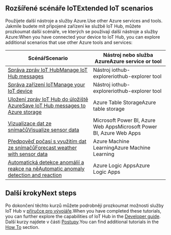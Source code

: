 ## <a name="extended-iot-scenarios"></a><span data-ttu-id="6c382-101">Rozšířené scénáře IoT</span><span class="sxs-lookup"><span data-stu-id="6c382-101">Extended IoT scenarios</span></span>

<span data-ttu-id="6c382-102">Použijete další nástroje a služby Azure.</span><span class="sxs-lookup"><span data-stu-id="6c382-102">Use other Azure services and tools.</span></span> <span data-ttu-id="6c382-103">Jakmile budete mít připojené zařízení ke službě IoT Hub, můžete prozkoumat další scénáře, ve kterých se používají další nástroje a služby Azure:</span><span class="sxs-lookup"><span data-stu-id="6c382-103">When you have connected your device to IoT Hub, you can explore additional scenarios that use other Azure tools and services:</span></span>

| <span data-ttu-id="6c382-104">Scénář</span><span class="sxs-lookup"><span data-stu-id="6c382-104">Scenario</span></span>                                                   | <span data-ttu-id="6c382-105">Nástroj nebo služba Azure</span><span class="sxs-lookup"><span data-stu-id="6c382-105">Azure service or tool</span></span>              |
|----------------------------------------------------------- |------------------------------------|
| <span data-ttu-id="6c382-106">[Správa zpráv IoT Hub][Mg_IoT_Hub_Msg]</span><span class="sxs-lookup"><span data-stu-id="6c382-106">[Manage IoT Hub messages][Mg_IoT_Hub_Msg]</span></span>                  | <span data-ttu-id="6c382-107">Nástroj iothub-explorer</span><span class="sxs-lookup"><span data-stu-id="6c382-107">iothub-explorer tool</span></span>               |
| <span data-ttu-id="6c382-108">[Správa zařízení IoT][Mg_IoT_Dv]</span><span class="sxs-lookup"><span data-stu-id="6c382-108">[Manage your IoT device][Mg_IoT_Dv]</span></span>                        | <span data-ttu-id="6c382-109">Nástroj iothub-explorer</span><span class="sxs-lookup"><span data-stu-id="6c382-109">iothub-explorer tool</span></span>               |
| <span data-ttu-id="6c382-110">[Uložení zpráv IoT Hub do úložiště Azure][Sv_IoT_Msg_Stor]</span><span class="sxs-lookup"><span data-stu-id="6c382-110">[Save IoT Hub messages to Azure storage][Sv_IoT_Msg_Stor]</span></span>  | <span data-ttu-id="6c382-111">Azure Table Storage</span><span class="sxs-lookup"><span data-stu-id="6c382-111">Azure table storage</span></span>                |
| <span data-ttu-id="6c382-112">[Vizualizace dat ze snímačů][Vis_Data]</span><span class="sxs-lookup"><span data-stu-id="6c382-112">[Visualize sensor data][Vis_Data]</span></span>                          | <span data-ttu-id="6c382-113">Microsoft Power BI, Azure Web Apps</span><span class="sxs-lookup"><span data-stu-id="6c382-113">Microsoft Power BI, Azure Web Apps</span></span> |
| <span data-ttu-id="6c382-114">[Předpověď počasí s využitím dat ze snímačů][Weather_Forecast]</span><span class="sxs-lookup"><span data-stu-id="6c382-114">[Forecast weather with sensor data][Weather_Forecast]</span></span>      | <span data-ttu-id="6c382-115">Azure Machine Learning</span><span class="sxs-lookup"><span data-stu-id="6c382-115">Azure Machine Learning</span></span>             |
| <span data-ttu-id="6c382-116">[Automatická detekce anomálií a reakce na ně][Anomaly_Detect]</span><span class="sxs-lookup"><span data-stu-id="6c382-116">[Automatic anomaly detection and reaction][Anomaly_Detect]</span></span> | <span data-ttu-id="6c382-117">Azure Logic Apps</span><span class="sxs-lookup"><span data-stu-id="6c382-117">Azure Logic Apps</span></span>                   |

## <a name="next-steps"></a><span data-ttu-id="6c382-118">Další kroky</span><span class="sxs-lookup"><span data-stu-id="6c382-118">Next steps</span></span>

<span data-ttu-id="6c382-119">Po dokončení těchto kurzů můžete podrobněji prozkoumat možnosti služby IoT Hub v [příručce pro vývojáře][lnk-dev-guide].</span><span class="sxs-lookup"><span data-stu-id="6c382-119">When you have completed these tutorials, you can further explore the capabilities of IoT Hub in the [Developer guide][lnk-dev-guide].</span></span> <span data-ttu-id="6c382-120">Další kurzy najdete v části [Postupy][lnk-how-to].</span><span class="sxs-lookup"><span data-stu-id="6c382-120">You can find additional tutorials in the [How To][lnk-how-to] section.</span></span>


[Mg_IoT_Hub_Msg]: ../articles/iot-hub/iot-hub-explorer-cloud-device-messaging.md
[Mg_IoT_Dv]: ../articles/iot-hub/iot-hub-device-management-iothub-explorer.md
[Sv_IoT_Msg_Stor]: ../articles/iot-hub/iot-hub-store-data-in-azure-table-storage.md
[Vis_Data]: ../articles/iot-hub/iot-hub-live-data-visualization-in-power-bi.md
[Weather_Forecast]: ../articles/iot-hub/iot-hub-weather-forecast-machine-learning.md
[Anomaly_Detect]: ../articles/iot-hub/iot-hub-monitoring-notifications-with-azure-logic-apps.md
[lnk-dev-guide]: ../articles/iot-hub/iot-hub-devguide.md
[lnk-how-to]: ../articles/iot-hub/iot-hub-how-to.md